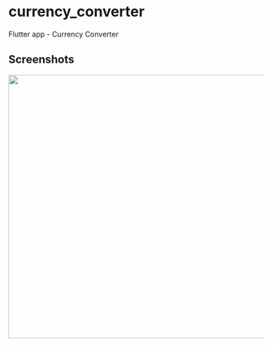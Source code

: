 # currency_converter

Flutter app - Currency Converter

## Screenshots

<img src="screenshots/convert_screen.jpg" height="520px">